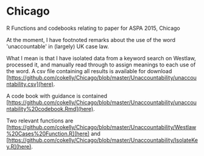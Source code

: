 # Chicago

R Functions and codebooks relating to paper for ASPA 2015, Chicago

At the moment, I have footnoted remarks about the use of the word 'unaccountable' in (largely) UK case law.

What I mean is that I have isolated data from a keyword search on Westlaw, processed it, and manually read through to assign meanings to each use of the word. A csv file containing all results is available for download [https://github.com/cokelly/Chicago/blob/master/Unaccountability/unaccountability.csv](here).

A code book with guidance is contained [https://github.com/cokelly/Chicago/blob/master/Unaccountability/unaccountability%20codebook.Rmd](here).

Two relevant functions are [https://github.com/cokelly/Chicago/blob/master/Unaccountability/Westlaw%20Cases%20Function.R](here) and [https://github.com/cokelly/Chicago/blob/master/Unaccountability/IsolateKey.R](here).
